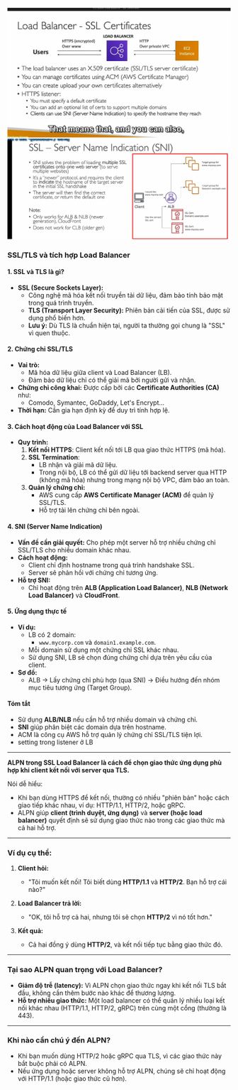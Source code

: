 ![SSL](./image/SSL.png)
![SNI](./image/SNI.png)

### SSL/TLS và tích hợp Load Balancer

#### **1. SSL và TLS là gì?**
- **SSL (Secure Sockets Layer):** 
  - Công nghệ mã hóa kết nối truyền tải dữ liệu, đảm bảo tính bảo mật trong quá trình truyền.
  - **TLS (Transport Layer Security):** Phiên bản cải tiến của SSL, được sử dụng phổ biến hơn.
  - **Lưu ý:** Dù TLS là chuẩn hiện tại, người ta thường gọi chung là "SSL" vì quen thuộc.

#### **2. Chứng chỉ SSL/TLS**
- **Vai trò:** 
  - Mã hóa dữ liệu giữa client và Load Balancer (LB).
  - Đảm bảo dữ liệu chỉ có thể giải mã bởi người gửi và nhận.
- **Chứng chỉ công khai:** Được cấp bởi các **Certificate Authorities (CA)** như:
  - Comodo, Symantec, GoDaddy, Let's Encrypt...
- **Thời hạn:** Cần gia hạn định kỳ để duy trì tính hợp lệ.
  
#### **3. Cách hoạt động của Load Balancer với SSL**
- **Quy trình:**
  1. **Kết nối HTTPS**: Client kết nối tới LB qua giao thức HTTPS (mã hóa).
  2. **SSL Termination**:
     - LB nhận và giải mã dữ liệu.
     - Trong nội bộ, LB có thể gửi dữ liệu tới backend server qua HTTP (không mã hóa) nhưng trong mạng nội bộ VPC, đảm bảo an toàn.
  3. **Quản lý chứng chỉ:** 
     - AWS cung cấp **AWS Certificate Manager (ACM)** để quản lý SSL/TLS.
     - Hỗ trợ tải lên chứng chỉ bên ngoài.

#### **4. SNI (Server Name Indication)**
- **Vấn đề cần giải quyết:** Cho phép một server hỗ trợ nhiều chứng chỉ SSL/TLS cho nhiều domain khác nhau.
- **Cách hoạt động:**
  - Client chỉ định hostname trong quá trình handshake SSL.
  - Server sẽ phản hồi với chứng chỉ tương ứng.
- **Hỗ trợ SNI:**
  - Chỉ hoạt động trên **ALB (Application Load Balancer)**, **NLB (Network Load Balancer)** và **CloudFront**.


#### **5. Ứng dụng thực tế**
- **Ví dụ:**
  - LB có 2 domain:
    - `www.mycorp.com` và `domain1.example.com`.
  - Mỗi domain sử dụng một chứng chỉ SSL khác nhau.
  - Sử dụng SNI, LB sẽ chọn đúng chứng chỉ dựa trên yêu cầu của client.
- **Sơ đồ:**
  - ALB → Lấy chứng chỉ phù hợp (qua SNI) → Điều hướng đến nhóm mục tiêu tương ứng (Target Group).

#### **Tóm tắt**
- Sử dụng **ALB/NLB** nếu cần hỗ trợ nhiều domain và chứng chỉ.
- **SNI** giúp phân biệt các domain dựa trên hostname.
- ACM là công cụ AWS hỗ trợ quản lý chứng chỉ SSL/TLS tiện lợi.
- setting trong listener ở LB 

---
**ALPN trong SSL Load Balancer là cách để chọn giao thức ứng dụng phù hợp khi client kết nối với server qua TLS.** 

Nói dễ hiểu: 
- Khi bạn dùng HTTPS để kết nối, thường có nhiều "phiên bản" hoặc cách giao tiếp khác nhau, ví dụ: HTTP/1.1, HTTP/2, hoặc gRPC.
- ALPN giúp **client (trình duyệt, ứng dụng)** và **server (hoặc load balancer)** quyết định sẽ sử dụng giao thức nào trong các giao thức mà cả hai hỗ trợ.

---

### Ví dụ cụ thể: 

1. **Client hỏi:** 
   - "Tôi muốn kết nối! Tôi biết dùng **HTTP/1.1** và **HTTP/2**. Bạn hỗ trợ cái nào?"

2. **Load Balancer trả lời:** 
   - "OK, tôi hỗ trợ cả hai, nhưng tôi sẽ chọn **HTTP/2** vì nó tốt hơn."

3. **Kết quả:** 
   - Cả hai đồng ý dùng **HTTP/2**, và kết nối tiếp tục bằng giao thức đó.

---

### Tại sao ALPN quan trọng với Load Balancer?
- **Giảm độ trễ (latency):** Vì ALPN chọn giao thức ngay khi kết nối TLS bắt đầu, không cần thêm bước nào khác để thương lượng.
- **Hỗ trợ nhiều giao thức:** Một load balancer có thể quản lý nhiều loại kết nối khác nhau (HTTP/1.1, HTTP/2, gRPC) trên cùng một cổng (thường là 443).

---

### Khi nào cần chú ý đến ALPN?
- Khi bạn muốn dùng HTTP/2 hoặc gRPC qua TLS, vì các giao thức này bắt buộc phải có ALPN.
- Nếu ứng dụng hoặc server không hỗ trợ ALPN, chúng sẽ chỉ hoạt động với HTTP/1.1 (hoặc giao thức cũ hơn).

